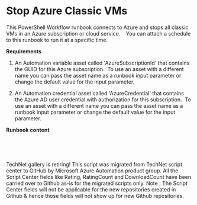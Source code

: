 ﻿Stop Azure Classic VMs
======================

            

This PowerShell Workflow runbook connects to Azure and stops all classic VMs in an Azure subscription or cloud service.    You can attach a schedule to this runbook to run it at a specific time.  


**Requirements**


1. An Automation variable asset called 'AzureSubscriptionId' that contains the GUID for this Azure subscription.  To use an asset with a different name you can pass the asset name as a runbook input parameter or change the default value for the input
 parameter. 


2. An Automation credential asset called 'AzureCredential' that contains the Azure AD user credential with authorization for this subscription.  To use an asset with a different name you can pass the asset name as a runbook input parameter or change
 the default value for the input parameter.


**Runbook content**


 

 

        
    
TechNet gallery is retiring! This script was migrated from TechNet script center to GitHub by Microsoft Azure Automation product group. All the Script Center fields like Rating, RatingCount and DownloadCount have been carried over to Github as-is for the migrated scripts only. Note : The Script Center fields will not be applicable for the new repositories created in Github & hence those fields will not show up for new Github repositories.
